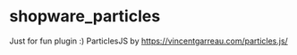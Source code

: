 # shopware_particles
Just for fun plugin :)
ParticlesJS by https://vincentgarreau.com/particles.js/ 
